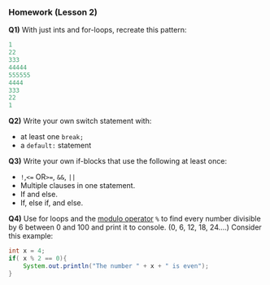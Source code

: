 ### Homework (Lesson 2)

**Q1)** With just ints and for-loops, recreate this pattern:
```java
1
22
333
44444
555555
4444
333
22
1
```
**Q2)** Write your own switch statement with:
 * at least one ```break;```
 * a ```default:``` statement

**Q3)** Write your own if-blocks that use the following at least once:
* ```!```,```<=``` OR```>=```, ```&&```, ```||```
* Multiple clauses in one statement.
* If and else.
* If, else if, and else.


**Q4)** Use for loops and the [modulo operator](https://javaranch.com/drive/modulo.html) ```%``` to find every number divisible by 6 between 0 and 100 and print it to console. (0, 6, 12, 18, 24....)
Consider this example:
```java
int x = 4;
if( x % 2 == 0){
    System.out.println("The number " + x + " is even");
}

```
<div class="break"></div>